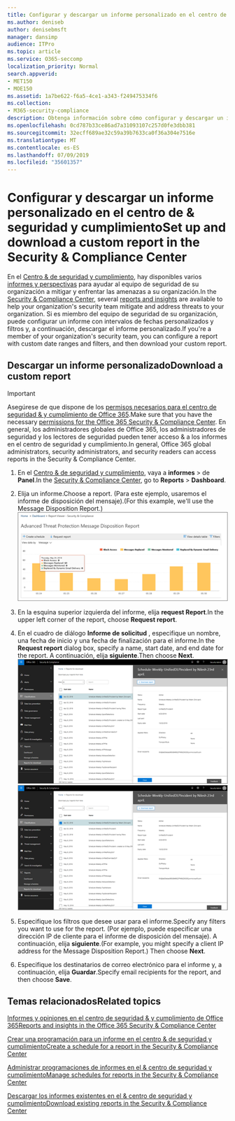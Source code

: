 ```yaml
---
title: Configurar y descargar un informe personalizado en el centro de &amp; seguridad y cumplimiento
ms.author: deniseb
author: denisebmsft
manager: dansimp
audience: ITPro
ms.topic: article
ms.service: O365-seccomp
localization_priority: Normal
search.appverid:
- MET150
- MOE150
ms.assetid: 1a7be622-f6a5-4ce1-a343-f249475334f6
ms.collection:
- M365-security-compliance
description: Obtenga información sobre cómo configurar y descargar un informe con un intervalo de fechas personalizado y filtros en el &amp; centro de seguridad y cumplimiento.
ms.openlocfilehash: 0cd787b33ce86ad7a31093107c257d0fe3dbb381
ms.sourcegitcommit: 32ecff689ae32c59a39b7633ca0f36a304e7516e
ms.translationtype: MT
ms.contentlocale: es-ES
ms.lasthandoff: 07/09/2019
ms.locfileid: "35601357"
---
```

# <a name="set-up-and-download-a-custom-report-in-the-security-amp-compliance-center"></a><span data-ttu-id="52a8a-103">Configurar y descargar un informe personalizado en el centro de &amp; seguridad y cumplimiento</span><span class="sxs-lookup"><span data-stu-id="52a8a-103">Set up and download a custom report in the Security &amp; Compliance Center</span></span>

<span data-ttu-id="52a8a-104">En el [Centro &amp; de seguridad y cumplimiento](https://protection.office.com), hay disponibles varios [informes y perspectivas](reports-and-insights-in-security-and-compliance.md) para ayudar al equipo de seguridad de su organización a mitigar y enfrentar las amenazas a su organización.</span><span class="sxs-lookup"><span data-stu-id="52a8a-104">In the [Security &amp; Compliance Center](https://protection.office.com), several [reports and insights](reports-and-insights-in-security-and-compliance.md) are available to help your organization's security team mitigate and address threats to your organization.</span></span> <span data-ttu-id="52a8a-105">Si es miembro del equipo de seguridad de su organización, puede configurar un informe con intervalos de fechas personalizados y filtros y, a continuación, descargar el informe personalizado.</span><span class="sxs-lookup"><span data-stu-id="52a8a-105">If you're a member of your organization's security team, you can configure a report with custom date ranges and filters, and then download your custom report.</span></span> 
  
## <a name="download-a-custom-report"></a><span data-ttu-id="52a8a-106">Descargar un informe personalizado</span><span class="sxs-lookup"><span data-stu-id="52a8a-106">Download a custom report</span></span>

> [!IMPORTANT]
> <span data-ttu-id="52a8a-107">Asegúrese de que dispone de los [permisos necesarios para el centro de seguridad &amp; y cumplimiento de Office 365](permissions-in-the-security-and-compliance-center.md).</span><span class="sxs-lookup"><span data-stu-id="52a8a-107">Make sure that you have the necessary [permissions for the Office 365 Security &amp; Compliance Center](permissions-in-the-security-and-compliance-center.md).</span></span> <span data-ttu-id="52a8a-108">En general, los administradores globales de Office 365, los administradores de seguridad y los lectores de seguridad pueden tener acceso &amp; a los informes en el centro de seguridad y cumplimiento.</span><span class="sxs-lookup"><span data-stu-id="52a8a-108">In general, Office 365 global administrators, security administrators, and security readers can access reports in the Security &amp; Compliance Center.</span></span> 
  
1. <span data-ttu-id="52a8a-109">En el [Centro &amp; de seguridad y cumplimiento](https://protection.office.com), vaya a **informes** \> de **Panel**.</span><span class="sxs-lookup"><span data-stu-id="52a8a-109">In the [Security &amp; Compliance Center](https://protection.office.com), go to **Reports** \> **Dashboard**.</span></span>
    
2. <span data-ttu-id="52a8a-110">Elija un informe.</span><span class="sxs-lookup"><span data-stu-id="52a8a-110">Choose a report.</span></span> <span data-ttu-id="52a8a-111">(Para este ejemplo, usaremos el informe de disposición del mensaje).</span><span class="sxs-lookup"><span data-stu-id="52a8a-111">(For this example, we'll use the Message Disposition Report.)</span></span><br/>![Elegir informe de solicitud para descargar un informe](media/b566925d-b9d9-453d-9bdd-f2637c7ba140.png)
  
3. <span data-ttu-id="52a8a-113">En la esquina superior izquierda del informe, elija **request Report**.</span><span class="sxs-lookup"><span data-stu-id="52a8a-113">In the upper left corner of the report, choose **Request report**.</span></span>
    
4. <span data-ttu-id="52a8a-114">En el cuadro de diálogo **Informe de solicitud** , especifique un nombre, una fecha de inicio y una fecha de finalización para el informe.</span><span class="sxs-lookup"><span data-stu-id="52a8a-114">In the **Request report** dialog box, specify a name, start date, and end date for the report.</span></span> <span data-ttu-id="52a8a-115">A continuación, elija **siguiente**.</span><span class="sxs-lookup"><span data-stu-id="52a8a-115">Then choose **Next**.</span></span><br/><span data-ttu-id="52a8a-116">![En el centro &amp; de seguridad y cumplimiento, \> elija informes informes para descarga](media/65e625f5-c98c-49fc-9c1f-8c80ec8308fd.png)</span><span class="sxs-lookup"><span data-stu-id="52a8a-116">![In the Security &amp; Compliance Center, choose Reports \> Reports for download](media/65e625f5-c98c-49fc-9c1f-8c80ec8308fd.png)</span></span>
  
5. <span data-ttu-id="52a8a-117">Especifique los filtros que desee usar para el informe.</span><span class="sxs-lookup"><span data-stu-id="52a8a-117">Specify any filters you want to use for the report.</span></span> <span data-ttu-id="52a8a-118">(Por ejemplo, puede especificar una dirección IP de cliente para el informe de disposición del mensaje). A continuación, elija **siguiente**.</span><span class="sxs-lookup"><span data-stu-id="52a8a-118">(For example, you might specify a client IP address for the Message Disposition Report.) Then choose **Next**.</span></span>
    
6. <span data-ttu-id="52a8a-119">Especifique los destinatarios de correo electrónico para el informe y, a continuación, elija **Guardar**.</span><span class="sxs-lookup"><span data-stu-id="52a8a-119">Specify email recipients for the report, and then choose **Save**.</span></span>
    
## <a name="related-topics"></a><span data-ttu-id="52a8a-120">Temas relacionados</span><span class="sxs-lookup"><span data-stu-id="52a8a-120">Related topics</span></span>

[<span data-ttu-id="52a8a-121">Informes y opiniones en el centro de seguridad &amp; y cumplimiento de Office 365</span><span class="sxs-lookup"><span data-stu-id="52a8a-121">Reports and insights in the Office 365 Security &amp; Compliance Center</span></span>](reports-and-insights-in-security-and-compliance.md)
  
[<span data-ttu-id="52a8a-122">Crear una programación para un informe en el centro &amp; de seguridad y cumplimiento</span><span class="sxs-lookup"><span data-stu-id="52a8a-122">Create a schedule for a report in the Security &amp; Compliance Center</span></span>](create-a-schedule-for-a-report.md)
  
[<span data-ttu-id="52a8a-123">Administrar programaciones de informes en el &amp; centro de seguridad y cumplimiento</span><span class="sxs-lookup"><span data-stu-id="52a8a-123">Manage schedules for reports in the Security &amp; Compliance Center</span></span>](manage-schedules-for-multiple-reports.md)
  
[<span data-ttu-id="52a8a-124">Descargar los informes existentes en el &amp; centro de seguridad y cumplimiento</span><span class="sxs-lookup"><span data-stu-id="52a8a-124">Download existing reports in the Security &amp; Compliance Center</span></span>](download-existing-reports.md)
  

